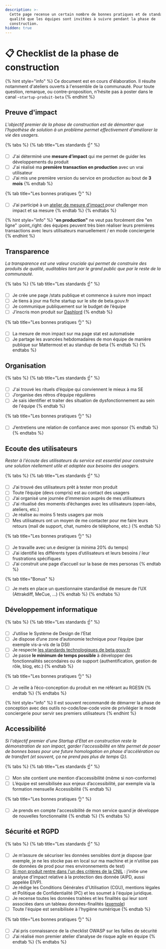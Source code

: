 ```yaml
---
description: >-
  Cette page recense un certain nombre de bonnes pratiques et de standards de
  qualité que les équipes sont invitées à suivre pendant la phase de
  construction.
hidden: true
---
```


# 📋 Checklist de la phase de construction



{% hint style="info" %}
Ce document est en cours d'élaboration. Il résulte notamment d'ateliers ouverts à l'ensemble de la communauté. Pour toute question, remarque, ou contre-proposition, n'hésite pas à poster dans le canal `~startup-produit-beta`
{% endhint %}

## Preuve d'impact

_L'objectif premier de la phase de construction est de démontrer que l'hypothèse de solution à un problème permet effectivement d'améliorer la vie des usagers._

{% tabs %}
{% tab title="Les standards ☝️" %}
* [ ] J'ai déterminé une **mesure d’impact** qui me permet de guider les développements du produit
* [ ] J'ai réalisé ma **première transaction en production** avec un vrai utilisateur
* [ ] J’ai mis une première version du service en production au bout de **3 mois**
{% endtab %}

{% tab title="Les bonnes pratiques 👌" %}
* [ ] J’ai participé à un [atelier de mesure d'impact ](https://airtable.com/appDj3dhMMvXF9XhJ/shr7L3jxSrxsptKvs)pour challenger mon impact et sa mesure
{% endtab %}
{% endtabs %}

{% hint style="info" %}
"**en production"** ne veut pas forcément dire "en ligne" :point\_right: des équipes peuvent très bien réaliser leurs premières transactions avec leurs utilisateurs manuellement / en mode conciergerie
{% endhint %}

## Transparence

_La transparence est une valeur cruciale qui permet de construire des produits de qualité, auditables tant par le grand public que par le reste de la communauté._

{% tabs %}
{% tab title="Les standards ☝️" %}
* [ ] Je crée une page /stats publique et commence à suivre mon impact
* [ ] Je tiens à jour ma fiche startup sur le site de beta.gouv.fr
* [ ] Je communique publiquement sur le budget de l’équipe
* [ ] J’inscris mon produit sur [Dashlord](https://dashlord.incubateur.net)
{% endtab %}

{% tab title="Les bonnes pratiques 👌" %}
* [ ] La mesure de mon impact sur ma page stat est automatisée
* [ ] Je partage les avancées hebdomadaires de mon équipe de manière publique sur Mattermost et au standup de beta
{% endtab %}
{% endtabs %}

## Organisation

{% tabs %}
{% tab title="Les standards ☝️" %}
* [ ] J'ai trouvé les rituels d’équipe qui conviennent le mieux à ma SE
* [ ] J’organise des rétros d’équipe régulières
* [ ] Je sais identifier et traiter des situation de dysfonctionnement au sein de l'équipe
{% endtab %}

{% tab title="Les bonnes pratiques 👌" %}
* [ ] J’entretiens une relation de confiance avec mon sponsor
{% endtab %}
{% endtabs %}

## Ecoute des utilisateurs

_Rester à l'écoute des utilisateurs du service est essentiel pour construire une solution réellement utile et adaptée aux besoins des usagers._

{% tabs %}
{% tab title="Les standards ☝️" %}
* [ ] J’ai trouvé des utilisateurs prêt à tester mon produit
* [ ] Toute l’équipe (devs compris) est au contact des usagers
* [ ] J’ai organisé une journée d’immersion auprès de mes utilisateurs
* [ ] J’ai ritualisé des moments d’échanges avec les utilisateurs (open-labs, ateliers, etc.)
* [ ] Je réalise au moins 5 tests usagers par mois
* [ ] Mes utilisateurs ont un moyen de me contacter pour me faire leurs retours (mail de support, chat, numéro de téléphone, etc.)
{% endtab %}

{% tab title="Les bonnes pratiques 👌" %}
* [ ] Je travaille avec un.e designer (a minima 20% du temps)
* [ ] J’ai identifié les différents types d’utilisateurs et leurs besoins / leur frustrations spécifiques
* [ ] J’ai construit une page d’accueil sur la base de mes personas
{% endtab %}

{% tab title="Bonus" %}
* [ ] Je mets en place un questionnaire standardisé de mesure de l’UX (Attrakdiff, MeCue, …)
{% endtab %}
{% endtabs %}

## Développement informatique

{% tabs %}
{% tab title="Les standards ☝️" %}
* [ ] J’utilise le Système de Design de l’Etat
* [ ] Je dispose d’une zone d’autonomie technique pour l’équipe (par exemple vis-a-vis de la DSI)
* [ ] Je respecte [les standards technologiques de beta.gouv.fr](https://doc.incubateur.net/communaute/travailler-a-beta-gouv/bienvenue/embarquement-dev#standards-technologiques)
* [ ] Je passe **le minimum de temps possible** à développer des fonctionnalités secondaires ou de support (authentification, gestion de rôle, blog, etc.)
{% endtab %}

{% tab title="Les bonnes pratiques 👌" %}
* [ ] Je veille à l’éco-conception du produit en me référant au RGESN
{% endtab %}
{% endtabs %}

{% hint style="info" %}
Il est souvent recommandé de démarrer la phase de conception avec des outils no-code/low-code voire de privilégier le mode conciergerie pour servir ses premiers utilisateurs
{% endhint %}

## Accessibilité

_Si l'objectif premier d'une Startup d'Etat en construction reste la démonstration de son impact, garder l'accessibilité en tête permet de poser de bonnes bases pour une future homologation en phase d'accélération ou de transfert (et souvent, ça ne prend pas plus de temps_ :wink:_)._

{% tabs %}
{% tab title="Les standards ☝️" %}
* [ ] Mon site contient une mention d’accessibilité (même si non-conforme)
* [ ] L’équipe est sensibilisée aux enjeux d’accessibilité, par exemple via la formation mensuelle Accessibilité
{% endtab %}

{% tab title="Les bonnes pratiques 👌" %}
* [ ] Je prends en compte l'accessibilité de mon service quand je développe de nouvelles fonctionnalité
{% endtab %}
{% endtabs %}

## Sécurité et RGPD

{% tabs %}
{% tab title="Les standards ☝️" %}
* [ ] Je m’assure de sécuriser les données sensibles dont je dispose (par exemple, je ne les stocke pas en local sur ma machine et je n’utilise pas de données de prod pour mes environnements de test)
* [ ] [Si mon produit rentre dans l'un des critères de la CNIL](https://www.cnil.fr/sites/default/files/atoms/files/infographie\_aipd.pdf) : j'initie une analyse d'impact relative à la protection des donnée (AIPD, aussi appelée EIVP).
* [ ] Je rédige les Conditions Générales d'Utilisation (CGU), mentions légales et Politique de Confidentialité (PC) et les soumet à l'équipe juridique.
* [ ] Je recense toutes les données traitées et les finalités qui leur sont associées dans un tableau données-finalités ([exemple](https://docs.google.com/document/d/1PQniGdnvLdjyEBbk1lFGzmG6rwnwD5bPCbvP\_XBOe4I/edit))
* [ ] Toute l'équipe est sensibilisée à l'hygiène numérique
{% endtab %}

{% tab title="Les bonnes pratiques 👌" %}
* [ ] J’ai pris connaissance de la checklist OWASP sur les failles de sécurité
* [ ] J’ai réalisé mon premier atelier d’analyse de risque agile en équipe
{% endtab %}
{% endtabs %}
